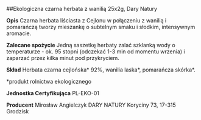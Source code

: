 ##Ekologiczna czarna herbata z wanilią 25x2g, Dary Natury

**Opis** Czarna herbata liściasta z Cejlonu w połączeniu z wanilią i pomarańczą tworzy mieszankę o subtelnym smaku i słodkim, intensywnym aromacie.

**Zalecane spożycie** Jedną saszetkę herbaty zalać szklanką wody o temperaturze - ok. 95 stopni (odczekać 1-3 min od momentu wrzenia) i zaparzać przez kilka minut pod przykryciem.

**Skład** Herbata czarna cejlońska\* 92%, wanilia laska\*, pomarańcza skórka\*.

\*produkt rolnictwa ekologicznego

**Jednostka Certyfikująca** PL-EKO-01

**Producent** Mirosław Angielczyk DARY NATURY
Koryciny 73, 17-315 Grodzisk
